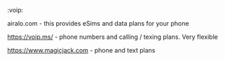 :voip:

airalo.com - this provides eSims and data plans for your phone

https://voip.ms/ - phone numbers and calling / texing plans. Very flexible

https://www.magicjack.com - phone and text plans
